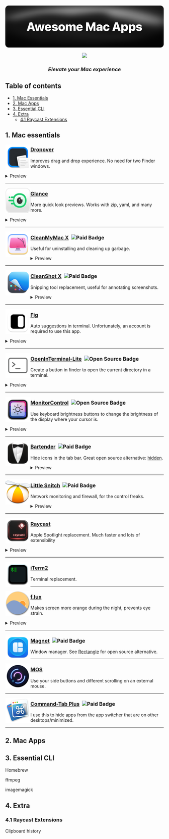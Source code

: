 ![Header image](./assets/header.png)
<p align="center">
<img src="https://img.shields.io/github/stars/ThiemeH/mac-apps">
<h3 align="center"><i>Elevate your Mac experience</i></h3>
</p>

## Table of contents
- [1. Mac Essentials](#1-mac-essentials)
- [2. Mac Apps](#2-mac-apps)
- [3. Essential CLI](#3-essential-cli)
- [4. Extra](#4-extra)
  - [4.1 Raycast Extensions](#41-raycast-extensions)

## 1. Mac essentials

<img align="left" width="80" height="80" src="./assets/app-icons/dropover.png">

### [Dropover](https://dropoverapp.com/)
Improves drag and drop experience. No need for two Finder windows.
 <details>
 <summary>Preview</summary>
 <img src="./assets/showcases/dropover.gif" style="border-radius: 10px;">
</details>

---
<img align="left" width="80" height="80" src="./assets/app-icons/glance.png">

### [Glance](https://apps.apple.com/app/id1564688210)
More quick look previews. Works with zip, yaml, and many more.

<details>
<summary>Preview</summary>

<img src="./assets/showcases/glance.gif" style="border-radius: 10px;">
</details>

---

<img align="left" width="80" height="80" src="./assets/app-icons/cleanmymac-x.png">

### [CleanMyMac X](https://cleanmymac.com/)  <img alt="Paid Badge" src="https://img.shields.io/badge/PAID-gold" height="14">
Useful for uninstalling and cleaning up garbage.

<details>
<summary>Preview</summary>

![CleanMyMac Showcase](./assets/showcases/cleanmymac.png)
</details>

---

<img align="left" width="80" height="80" src="./assets/app-icons/cleanshot-x.png">

### [CleanShot X](https://cleanshot.com/)  <img alt="Paid Badge" src="https://img.shields.io/badge/PAID-gold" height="14">
Snipping tool replacement, useful for annotating screenshots.

<details>
<summary>Preview</summary>

![CleanShot Showcase](./assets/showcases/cleanshot.png)
</details>

---

<img align="left" width="80" height="80" src="./assets/app-icons/fig.png">

### [Fig](https://fig.io/)
Auto suggestions in terminal. Unfortunately, an account is required to use this app.

<details>
<summary>Preview</summary>
<img src="./assets/showcases/fig.png" style="border-radius: 10px;">
</details>

---

<img align="left" width="80" height="80" src="./assets/app-icons/openinterminal-lite.png">

### [OpenInTerminal-Lite](https://github.com/Ji4n1ng/OpenInTerminal)  <img alt="Open Source Badge" src="https://img.shields.io/badge/Open%20Source-white?logo=opensourceinitiative&logoColor=black" height="14">
Create a button in finder to open the current directory in a terminal.

<details>
<summary>Preview</summary>
<img src="./assets/showcases/openinterminal.gif" style="border-radius: 10px;">
</details>

---

<img align="left" width="80" height="80" src="./assets/app-icons/monitorcontrol.png">

### [MonitorControl](https://github.com/MonitorControl/MonitorControl)  <img alt="Open Source Badge" src="https://img.shields.io/badge/Open%20Source-white?logo=opensourceinitiative&logoColor=black" height="14">
Use keyboard brightness buttons to change the brightness of the display where your cursor is.

<details>
<summary>Preview</summary>
<img src="https://raw.githubusercontent.com/MonitorControl/MonitorControl/main/.github/screenshot.png" style="border-radius: 10px;">
</details>

---

<img align="left" width="80" height="80" src="./assets/app-icons/bartender-4.png">

### [Bartender](https://www.macbartender.com/)  <img alt="Paid Badge" src="https://img.shields.io/badge/PAID-gold" height="14">
Hide icons in the tab bar. Great open source alternative: [hidden](https://github.com/dwarvesf/hidden).

<details>
<summary>Preview</summary>
<img src="https://www.macbartender.com/Bartender5/img/quickreveal.gif" style="border-radius: 10px;">
</details>

---

<img align="left" width="80" height="80" src="./assets/app-icons/little-snitch.png">

### [Little Snitch](https://www.obdev.at/products/littlesnitch/index.html)  <img alt="Paid Badge" src="https://img.shields.io/badge/PAID-gold" height="14">
Network monitoring and firewall, for the control freaks.

<details>
<summary>Preview</summary>
<img src="https://www.obdev.at/Images/littlesnitch/monitor-screenshot@2x.png" style="border-radius: 10px;">
</details>

---

<img align="left" width="80" height="80" src="./assets/app-icons/raycast.png">

### [Raycast](https://www.raycast.com/)
Apple Spotlight replacement. Much faster and lots of extensibility

<details>
<summary>Preview</summary>
<img src="./assets/showcases/raycast.png" style="border-radius: 10px;">
</details>

---

<img align="left" width="80" height="80" src="./assets/app-icons/iterm.png">

### [iTerm2](https://iterm2.com/)
Terminal replacement.

---

<img align="left" width="80" height="80" src="./assets/app-icons/flux.png">

### [f.lux](https://justgetflux.com/)
Makes screen more orange during the night, prevents eye strain.

<details>
<summary>Preview</summary>

![f.lux Showcase](./assets/showcases/flux.png)
</details>

---

<img align="left" width="80" height="80" src="./assets/app-icons/magnet.png">

### [Magnet](https://magnet.crowdcafe.com/)  <img alt="Paid Badge" src="https://img.shields.io/badge/PAID-gold" height="14">
Window manager. See [Rectangle](https://rectangleapp.com/) for open source alternative.

---

<img align="left" width="80" height="80" src="./assets/app-icons/mos.png">

### [MOS](https://mos.caldis.me/)
Use your side buttons and different scrolling on an external mouse.

---

<img align="left" width="80" height="80" src="./assets/app-icons/command-tab-plus-2.png">

### [Command-Tab Plus](https://noteifyapp.com/command-tab-plus/)  <img alt="Paid Badge" src="https://img.shields.io/badge/PAID-gold" height="14">
I use this to hide apps from the app switcher that are on other desktops/minimized.

---

## 2. Mac Apps

## 3. Essential CLI

Homebrew

ffmpeg

imagemagick

## 4. Extra

### 4.1 Raycast Extensions

Clipboard history
